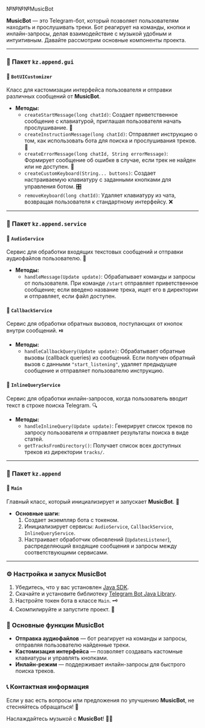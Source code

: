 №№№№MusicBot

**MusicBot** — это Telegram-бот, который позволяет пользователям находить и прослушивать треки. Бот реагирует на команды, кнопки и инлайн-запросы, делая взаимодействие с музыкой удобным и интуитивным. Давайте рассмотрим основные компоненты проекта.

---

### 📁 Пакет `kz.append.gui`

#### 📌 `BotUICustomizer`
Класс для кастомизации интерфейса пользователя и отправки различных сообщений от **MusicBot**.

- **Методы:**
  - `createStartMessage(long chatId)`: Создает приветственное сообщение с клавиатурой, приглашая пользователя начать прослушивание. 💬
  - `createInstructionMessage(long chatId)`: Отправляет инструкцию о том, как использовать бота для поиска и прослушивания треков. 📑
  - `createErrorMessage(long chatId, String errorMessage)`: Формирует сообщение об ошибке в случае, если трек не найден или не доступен. 🚫
  - `createCustomKeyboard(String... buttons)`: Создает настраиваемую клавиатуру с заданными кнопками для управления ботом. 🎛️
  - `removeKeyboard(long chatId)`: Удаляет клавиатуру из чата, возвращая пользователя к стандартному интерфейсу. ❌

---

### 📁 Пакет `kz.append.service`

#### 📌 `AudioService`
Сервис для обработки входящих текстовых сообщений и отправки аудиофайлов пользователю. 🎵

- **Методы:**
  - `handleMessage(Update update)`: Обрабатывает команды и запросы от пользователя. При команде `/start` отправляет приветственное сообщение; если введено название трека, ищет его в директории и отправляет, если файл доступен. 

#### 📌 `CallbackService`
Сервис для обработки обратных вызовов, поступающих от кнопок внутри сообщений. ⏯️

- **Методы:**
  - `handleCallbackQuery(Update update)`: Обрабатывает обратные вызовы (callback queries) из сообщений. Если получен обратный вызов с данными `"start_listening"`, удаляет предыдущее сообщение и отправляет пользователю инструкцию.

#### 📌 `InlineQueryService`
Сервис для обработки инлайн-запросов, когда пользователь вводит текст в строке поиска Telegram. 🔍

- **Методы:**
  - `handleInlineQuery(Update update)`: Генерирует список треков по запросу пользователя и отправляет результаты поиска в виде статей.
  - `getTracksFromDirectory()`: Получает список всех доступных треков из директории `tracks/`.

---

### 📁 Пакет `kz.append`

#### 📌 `Main`
Главный класс, который инициализирует и запускает **MusicBot**. 🚀

- **Основные шаги:**
  1. Создает экземпляр бота с токеном.
  2. Инициализирует сервисы: `AudioService`, `CallbackService`, `InlineQueryService`.
  3. Настраивает обработчик обновлений (`UpdatesListener`), распределяющий входящие сообщения и запросы между соответствующими сервисами.

---

### ⚙️ Настройка и запуск **MusicBot**

1. Убедитесь, что у вас установлен [Java SDK](https://www.oracle.com/java/technologies/javase-jdk11-downloads.html).
2. Скачайте и установите библиотеку [Telegram Bot Java Library](https://github.com/pengrad/java-telegram-bot-api).
3. Настройте токен бота в классе `Main`. 🗝️
4. Скомпилируйте и запустите проект. 🏁

### 🎯 Основные функции **MusicBot**

- **Отправка аудиофайлов** — бот реагирует на команды и запросы, отправляя пользователю найденные треки.
- **Кастомизация интерфейса** — позволяет создавать кастомные клавиатуры и управлять кнопками.
- **Инлайн-режим** — поддерживает инлайн-запросы для быстрого поиска треков.

### 📞 Контактная информация

Если у вас есть вопросы или предложения по улучшению **MusicBot**, не стесняйтесь обращаться! 📧

Наслаждайтесь музыкой с **MusicBot**! 🎵✨
